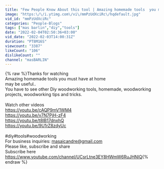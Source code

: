 ```yaml
---
title: "Few People Know About this tool | Amazing homemade tools  you must have at home"
image: "https:\/\/i.ytimg.com\/vi\/mmPzUdXciRc\/hqdefault.jpg"
vid_id: "mmPzUdXciRc"
categories: "People-Blogs"
tags: ["mas barlin","diy","tools"]
date: "2022-02-04T02:50:36+03:00"
vid_date: "2022-02-03T14:00:31Z"
duration: "PT8M16S"
viewcount: "3387"
likeCount: "106"
dislikeCount: ""
channel: "masBARLIN"
---
```

{% raw %}Thanks for watching <br /> Amazing homemade tools  you must have at home<br />may be useful.. <br />You have to see other  Diy woodworking tools, homemade, woodworking projects, woodworking tips and tricks.<br /><br />Watch other videos<br /><a rel="nofollow" target="blank" href="https://youtu.be/cAQP9mV1WM4">https://youtu.be/cAQP9mV1WM4</a><br /><a rel="nofollow" target="blank" href="https://youtu.be/v7N7PjH-zF4">https://youtu.be/v7N7PjH-zF4</a><br /><a rel="nofollow" target="blank" href="https://youtu.be/t8lB17dnxhQ">https://youtu.be/t8lB17dnxhQ</a><br /><a rel="nofollow" target="blank" href="https://youtu.be/9U1rZ8zdyUc">https://youtu.be/9U1rZ8zdyUc</a><br /><br />#diy#tools#woodworking<br />For business inquiries: masaicandre@gmail.com<br />Please like, subscribe and share<br />Subscribe here<br /><a rel="nofollow" target="blank" href="https://www.youtube.com/channel/UCsrLtne3EY8HWmW6RuJHNlQ">https://www.youtube.com/channel/UCsrLtne3EY8HWmW6RuJHNlQ</a>{% endraw %}
